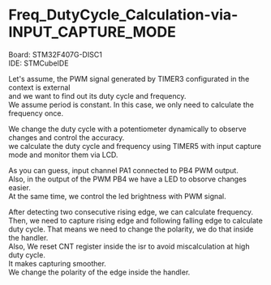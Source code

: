 # Freq_DutyCycle_Calculation-via-INPUT_CAPTURE_MODE
Board: STM32F407G-DISC1                          
IDE: STMCubeIDE                                                              

Let's assume, the PWM signal generated by TIMER3 configurated  in the context is external                                
and we want to find out its duty cycle and frequency.                                                    
We assume period is constant. In this case, we only need to calculate the frequency once.                                            
                                                                                                    
We change the duty cycle with a potentiometer dynamically to observe changes and control the accuracy.                
we calculate the duty cycle  and frequency using TIMER5 with input capture mode and monitor them via LCD.                                      

As you can guess, input channel PA1 connected to PB4 PWM output.                                        
Also, in the output of the PWM PB4 we have a LED to obsorve changes easier.                                
At the same time, we control the led brightness with PWM signal.

After detecting two consecutive rising edge, we can calculate frequency.                                
Then, we need to capture rising edge and following falling edge to calculate duty cycle.
That means we need to change the polarity, we do that inside the handler.                
Also, We reset CNT register inside the isr to avoid miscalculation at high duty cycle.                                                  
It makes capturing smoother.                                    
We change the polarity of the edge inside the handler.                    

